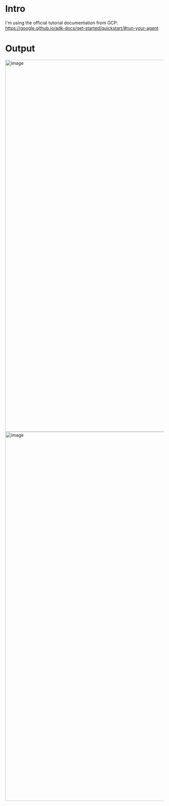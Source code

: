 # Intro
I'm using the official tutorial documentation from GCP: https://google.github.io/adk-docs/get-started/quickstart/#run-your-agent

# Output
<img width="1180" alt="image" src="https://github.com/user-attachments/assets/c4eb0ad8-8fac-4fe7-8c82-96c514b3e6b0" />

<img width="1171" alt="image" src="https://github.com/user-attachments/assets/ee87bf9a-04e9-4211-80bc-ebd7aedc4efb" />
